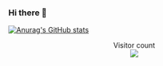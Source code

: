 ### Hi there 👋
[![Anurag's GitHub stats](https://github-readme-stats.vercel.app/api?username=Norok-The-Diablo)](https://github.com/anuraghazra/github-readme-stats)

<!--
**Norok-The-Diablo/Norok-The-Diablo** is a ✨ _special_ ✨ repository because its `README.md` (this file) appears on your GitHub profile.

Here are some ideas to get you started:

- 🔭 I’m currently working on ...
- 🌱 I’m currently learning ...
- 👯 I’m looking to collaborate on ...
- 🤔 I’m looking for help with ...
- 💬 Ask me about ...
- 📫 How to reach me: ...
- 😄 Pronouns: ...
- ⚡ Fun fact: ...
-->

<p align="center"> 
  Visitor count<br>
  <img src="https://profile-counter.glitch.me/Norok-The-Diablo/count.svg" />
</p>
